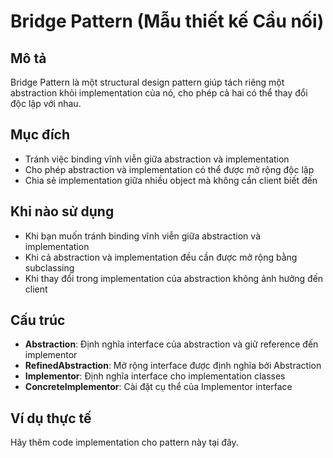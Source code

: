 # Bridge Pattern (Mẫu thiết kế Cầu nối)

## Mô tả
Bridge Pattern là một structural design pattern giúp tách riêng một abstraction khỏi implementation của nó, cho phép cả hai có thể thay đổi độc lập với nhau.

## Mục đích
- Tránh việc binding vĩnh viễn giữa abstraction và implementation
- Cho phép abstraction và implementation có thể được mở rộng độc lập
- Chia sẻ implementation giữa nhiều object mà không cần client biết đến

## Khi nào sử dụng
- Khi bạn muốn tránh binding vĩnh viễn giữa abstraction và implementation
- Khi cả abstraction và implementation đều cần được mở rộng bằng subclassing
- Khi thay đổi trong implementation của abstraction không ảnh hưởng đến client

## Cấu trúc
- **Abstraction**: Định nghĩa interface của abstraction và giữ reference đến implementor
- **RefinedAbstraction**: Mở rộng interface được định nghĩa bởi Abstraction
- **Implementor**: Định nghĩa interface cho implementation classes
- **ConcreteImplementor**: Cài đặt cụ thể của Implementor interface

## Ví dụ thực tế
Hãy thêm code implementation cho pattern này tại đây.